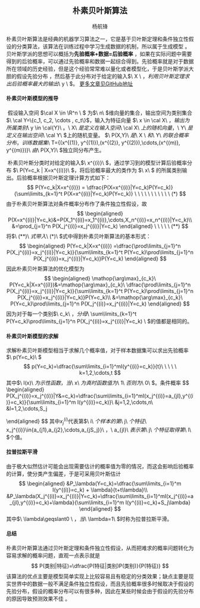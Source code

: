 ## <center>朴素贝叶斯算法</center>

<center>杨航锋</center>

​	朴素贝叶斯算法是经典的机器学习算法之一，它是基于贝叶斯定理和条件独立性假设的分类算法，该算法在训练过程中学习生成数据的机制，所以属于生成模型 。贝叶斯学派的思想可以概括为**先验概率+数据=后验概率** ，如果在实际问题中需要得到的后验概率，可以通过先验概率和数据一起综合得到。先验概率就是对于数据所在领域的历史经验，但是这个经验常常难以量化或者模型化，于是贝叶斯学派大胆的假设先验分布 ，然后基于此分布对于给定的输入$\ X \ $，利用贝叶斯定理求出后验概率最大的输出$\ y \ $。 [更多文章见GitHub地址](https://github.com/yhangf/ML-NOTE)

#### 朴素贝叶斯模型的推导

​	假设输入空间 $\cal X \in \R^n \ $ 为$\ n\ $维向量的集合，输出空间为类别集合 $\ \cal Y=\{c_1, c_2, \cdots , c_t\}$，输入为特征向量 $\ x \in  \cal X\ $，输出为所属类别$\ y \in  \cal{Y}\ $。$\ X\ $是定义在输入空间$\ \cal X\ $上的随机向量，$\ Y\ $是定义在输出空间$\ \cal Y\ $上的随机变量。 $\ P(X,Y)\ $是$\ X \ $和$\ Y\ $的联合概率分布，训练数据集$\ T=\{(x^{(1)}, y^{(1)}),(x^{(2)}, y^{(2)}),\cdots,(x^{(m)}, y^{(m)})\}\ $由$\ P(X,Y)\ $独立同分布产生。

​	朴素贝叶斯分类时对给定的输入$\ x^{(i)}\ $，通过学习到的模型计算后验概率分布 $\ P(Y=c_k | X=x^{(i)})\ $，将后验概率最大的类作为 $\ x\ $ 的所属类别输出。后验概率根据贝叶斯定理计算方式如下：
$$
P(Y=c_k|X=x^{(i)}) = \dfrac{P(X=x^{(i)}|Y=c_k)P(Y=c_k)}{\sum\limits_{k=1}^t P(X=x^{(i)}|Y=c_k)P(Y=c_k)} \ \ \ \ \ \ \ \ \ \ \ (*)
$$
由于朴素贝叶斯算法对条件概率分布作了条件独立性假设，故
$$
\begin{aligned}
P(X=x^{(i)}|Y=c_k)&=P(X_1^{(i)}=x_1^{(i)},\cdots,X_n^{(i)}=x_n^{(i)}|Y=c_k)\\
&=\prod_{j=1}^n P(X_j^{(i)}=x_j^{(i)}|Y=c_k)
\end{aligned} \ \ \ \ \    (**)
$$
将$\ (**)\ $式带入$\ (*)\ $式中得到朴素贝叶斯算法的基本形式：
$$
\begin{aligned}
P(Y=c_k|X=x^{(i)}) =\dfrac{\prod\limits_{j=1}^n P(X_j^{(i)}=x_j^{(i)}|Y=c_k)}{\sum\limits_{k=1}^t P(Y=c_k)\prod\limits_{j=1}^n P(X_j^{(i)}=x_j^{(i)}|Y=c_k)}P(Y=c_k)
\end{aligned}
$$
因此朴素贝叶斯算法的优化模型为
$$
\begin{aligned}
\mathop{\arg\max}_{c_k}\ P(Y=c_k|X=x^{(i)})&=\mathop{\arg\max}_{c_k}\ \dfrac{\prod\limits_{j=1}^n P(X_j^{(i)}=x_j^{(i)}|Y=c_k)}{\sum\limits_{k=1}^t P(Y=c_k)\prod\limits_{j=1}^n P(X_j^{(i)}=x_j^{(i)}|Y=c_k)}P(Y=c_k)\\
&=\mathop{\arg\max}_{c_k}\ P(Y=c_k)\prod\limits_{j=1}^n P(X_j^{(i)}=x_j^{(i)}|Y=c_k)
\end{aligned}
$$
因为对于每一个类别$\ c_k\ $，分母$\ \sum\limits_{k=1}^t P(Y=c_k)\prod\limits_{j=1}^n P(X_j^{(i)}=x_j^{(i)}|Y=c_k) \ $的值都是相同的。

#### 朴素贝叶斯模型的求解

​	求解朴素贝叶斯模型相当于求解几个概率值，对于样本数据集可以求出先验概率$\ p(Y=c_k)\ $
$$
p(Y=c_k)=\dfrac{\sum\limits_{i=1}^mI(y^{(i)}=c_k)}{t}\ \ \ \ \ k=1,2,\cdots,t
$$
其中$\ I(x)\ $为示性函数，当$\ x\ $为真时函数值为$\ 1\ $否则为$\ 0\ $。条件概率
$$
\begin{aligned}
P(X_j^{(i)}=x_j^{(i)}|Y&=c_k)=\dfrac{\sum\limits_{i=1}^mI(x_j^{(i)}=a_{jl},y^{(i)}=c_k)}{\sum\limits_{i=1}^m I(y^{(i)}=c_k)}\\
&j=1,2,\cdots,n\\
&l=1,2,\cdots,S_j

\end{aligned}
$$
其中$x_j^{(i)}$代表第$\ i\ $个样本的第$\ j\ $个特征$\ x_j^{(i)}\in\{a_{j1},a_{j2},\cdots,a_{jS_j}\}\ $，$\ a_{jl}\ $表示第$\ j\ $个特征取得第$\ l\ $个值。

#### 拉普拉斯平滑

​	由于极大似然估计可能会出现需要估计的概率值为零的情况，而这会影响后验概率的计算，使分类产生偏差，于是可采用贝叶斯估计 
$$
\begin{aligned}
&P_\lambda(Y=c_k)=\dfrac{\sum\limits_{i=1}^m I(y^{(i)}=c_k) + \lambda}{t+t\lambda}\\ 
&P_\lambda(X_j^{(i)}=x_j^{(i)}|Y=c_k)=\dfrac{\sum\limits_{i=1}^mI(x_j^{(i)}=a_{jl},y^{(i)}=c_k)+\lambda}{\sum\limits_{i=1}^m I(y^{(i)}=c_k)+S_j\lambda}
\end{aligned}
$$
其中$\ \lambda\geqslant0 \ $，当$\ \lambda=1\ $时称为拉普拉斯平滑。

#### 总结

​	朴素贝叶斯算法通过贝叶斯定理和条件独立性假设，从而把难求的概率问题转化为容易求解的概率问题，直观一点表示就是
$$
P(类别|特征)=\dfrac{P(特征|类别)P(类别)}{P(特征)}
$$
该算法的优点主要是模型简单实现上比较容易且有稳定的分类效果；缺点主要是现实世界中的数据一般不满足条件独立性假设，而且先验概率很多时候取决于假设的先验分布，假设的概率分布可以有很多种，因此在某些时候会由于假设的先验分布的原因导致预测效果不佳 。